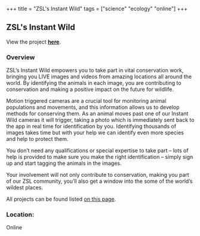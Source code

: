 +++
title = "ZSL's Instant Wild"
tags = ["science" "ecology" "online"]
+++

## ZSL's Instant Wild

View the project [**here**](https://instantwild.zsl.org/intro).

### Overview

ZSL’s Instant Wild empowers you to take part in vital conservation work, bringing you LIVE images and videos from amazing locations all around the world. By identifying the animals in each image, you are contributing to conservation and making a positive impact on the future for wildlife.

Motion triggered cameras are a crucial tool for monitoring animal populations and movements, and this information allows us to develop methods for conserving them. As an animal moves past one of our Instant Wild cameras it will trigger, taking a photo which is immediately sent back to the app in real time for identification by you. Identifying thousands of images takes time but with your help we can identify even more species and help to protect them.

You don’t need any qualifications or special expertise to take part – lots of help is provided to make sure you make the right identification – simply sign up and start tagging the animals in the images.

Your involvement will not only contribute to conservation, making you part of our ZSL community, you’ll also get a window into the some of the world’s wildest places.

All projects can be found listed [on this page](https://instantwild.zsl.org/projects).

### Location:
Online
